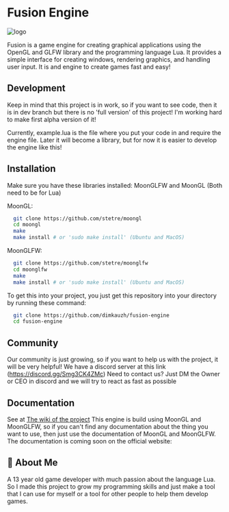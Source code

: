 # Fusion Engine 
![logo](https://user-images.githubusercontent.com/106883655/233103547-5693b2a3-22b9-4b68-ac2a-7220f16d48df.png)

Fusion is a game engine for creating graphical applications using the 
OpenGL and GLFW library and the programming language Lua. It provides a simple interface for creating windows, 
rendering graphics, and handling user input. It is and engine to create 
games fast and easy!




## Development

Keep in mind that this project is in work, so if you want to see code, 
then it is in dev branch but there is no 'full version' of this project! 
I'm working hard to make first alpha version of it!

Currently, example.lua is the file where you put your code in and require the engine file. Later it will become a library,
but for now it is easier to develop the engine like this!


## Installation

Make sure you have these libraries installed: MoonGLFW and MoonGL (Both need to be for Lua)

MoonGL:
```bash
  git clone https://github.com/stetre/moongl
  cd moongl
  make
  make install # or 'sudo make install' (Ubuntu and MacOS)
```
MoonGLFW:
```bash
  git clone https://github.com/stetre/moonglfw
  cd moonglfw
  make
  make install # or 'sudo make install' (Ubuntu and MacOS)
```

To get this into your project, you just get this repository into your 
directory by running these command:

```bash
  git clone https://github.com/dimkauzh/fusion-engine
  cd fusion-engine
```

## Community
Our community is just growing, so if you want to help us with the project, 
it will be very helpful!
We have a discord server at this link (https://discord.gg/Smg3CK4ZMc)
Need to contact us? Just DM the Owner or CEO in discord and we will try to react as fast as possible

## Documentation

See at [The wiki of the project](https://github.com/dimkauzh/fusion-engine/wiki)
This engine is build using MoonGL and MoonGLFW, so if you can't find any documentation about the thing you want to use, then just use the documentation of MoonGL and MoonGLFW. The documentation is coming soon on the official website:




## 🚀 About Me
A 13 year old game developer with much passion about the language Lua. So I made this project to grow my programming skills and just make a tool that I can use for myself or a tool for other people to help them develop games.

